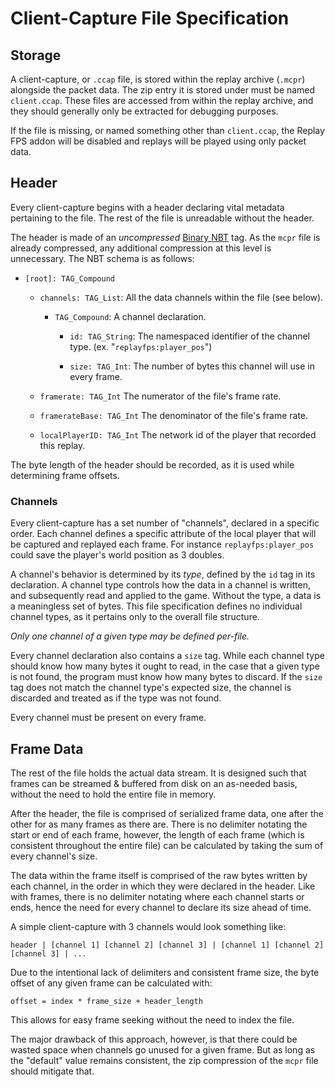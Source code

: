 # Client-Capture File Specification

## Storage

A client-capture, or `.ccap` file, is stored within the replay archive (`.mcpr`) alongside the packet data. The zip entry it is stored under must be named `client.ccap`. These files are accessed from within the replay archive, and they should generally only be extracted for debugging purposes.

If the file is missing, or named something other than `client.ccap`, the Replay FPS addon will be disabled and replays will be played using only packet data.

## Header

Every client-capture begins with a header declaring vital metadata pertaining to the file. The rest of the file is unreadable without the header.

The header is made of an *uncompressed* [Binary NBT](https://minecraft.wiki/w/NBT_format#Binary_format) tag. As the `mcpr` file is already compressed, any additional compression at this level is unnecessary. The NBT schema is as follows:

- `[root]: TAG_Compound`
  
  - `channels: TAG_List`: All the data channels within the file (see below).
    
    - `TAG_Compound`: A channel declaration.
      
      - `id: TAG_String`: The namespaced identifier of the channel type. (ex. "`replayfps:player_pos`")
      
      - `size: TAG_Int`: The number of bytes this channel will use in every frame.
  
  - `framerate: TAG_Int` The numerator of the file's frame rate.
  
  - `framerateBase: TAG_Int` The denominator of the file's frame rate.
  
  - `localPlayerID: TAG_Int` The network id of the player that recorded this replay.

The byte length of the header should be recorded, as it is used while determining frame offsets.

### Channels

Every client-capture has a set number of "channels", declared in a specific order. Each channel defines a specific attribute of the local player that will be captured and replayed each frame. For instance `replayfps:player_pos` could save the player's world position as 3 doubles.

A channel's behavior is determined by its *type*, defined by the `id` tag in its declaration. A channel type controls how the data in a channel is written, and subsequently read and applied to the game. Without the type, a data is a meaningless set of bytes. This file specification defines no individual channel types, as it pertains only to the overall file structure.

*Only one channel of a given type may be defined per-file.*

Every channel declaration also contains a `size` tag. While each channel type should know how many bytes it ought to read, in the case that a given type is not found, the program must know how many bytes to discard. If the `size` tag does not match the channel type's expected size, the channel is discarded and treated as if the type was not found.

Every channel must be present on every frame.

## Frame Data

The rest of the file holds the actual data stream. It is designed such that frames can be streamed & buffered from disk on an as-needed basis, without the need to hold the entire file in memory.

After the header, the file is comprised of serialized frame data, one after the other for as many frames as there are. There is no delimiter notating the start or end of each frame, however, the length of each frame (which is consistent throughout the entire file) can be calculated by taking the sum of every channel's size.

The data within the frame itself is comprised of the raw bytes written by each channel, in the order in which they were declared in the header. Like with frames, there is no delimiter notating where each channel starts or ends, hence the need for every channel to declare its size ahead of time.

A simple client-capture with 3 channels would look something like:

```
header | [channel 1] [channel 2] [channel 3] | [channel 1] [channel 2] [channel 3] | ...
```

Due to the intentional lack of delimiters and consistent frame size, the byte offset of any given frame can be calculated with:

```
offset = index * frame_size + header_length
```

This allows for easy frame seeking without the need to index the file.

The major drawback of this approach, however, is that there could be wasted space when channels go unused for a given frame. But as long as the "default" value remains consistent, the zip compression of the `mcpr` file should mitigate that.
